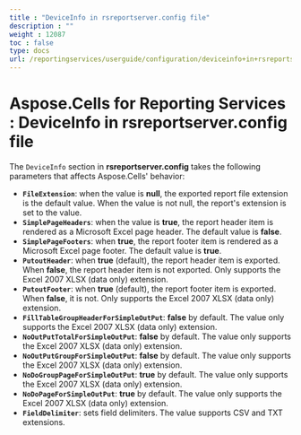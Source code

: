 ```yaml
---
title : "DeviceInfo in rsreportserver.config file" 
description : "" 
weight : 12087 
toc : false
type: docs
url: /reportingservices/userguide/configuration/deviceinfo+in+rsreportserver.config+file/
---
```


# Aspose.Cells for Reporting Services : DeviceInfo in rsreportserver.config file


The `DeviceInfo` section in **rsreportserver.config** takes the following parameters that affects Aspose.Cells' behavior:

*   **`FileExtension`**: when the value is **null**, the exported report file extension is the default value. When the value is not null, the report's extension is set to the value.
*   **`SimplePageHeaders`**: when the value is **true**, the report header item is rendered as a Microsoft Excel page header. The default value is **false**.
*   **`SimplePageFooters`**: when **true**, the report footer item is rendered as a Microsoft Excel page footer. The default value is **true**.
*   **`PutoutHeader`**: when **true** (default), the report header item is exported. When **false**, the report header item is not exported. Only supports the Excel 2007 XLSX (data only) extension.
*   **`PutoutFooter`**: when **true** (default), the report footer item is exported. When **false**, it is not. Only supports the Excel 2007 XLSX (data only) extension.
*   **`FillTableGroupHeaderForSimpleOutPut`**: **false** by default. The value only supports the Excel 2007 XLSX (data only) extension.
*   **`NoOutPutTotalForSimpleOutPut`**: **false** by default. The value only supports the Excel 2007 XLSX (data only) extension.
*   **`NoOutPutGroupForSimpleOutPut`**: **false** by default. The value only supports the Excel 2007 XLSX (data only) extension.
*   **`NoDoGroupPageForSimpleOutPut`**: **true** by default. The value only supports the Excel 2007 XLSX (data only) extension.
*   **`NoDoPageForSimpleOutPut`**: **true** by default. The value only supports the Excel 2007 XLSX (data only) extension.
*   **`FieldDelimiter`**: sets field delimiters. The value supports CSV and TXT extensions.

